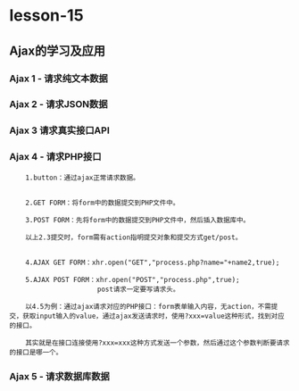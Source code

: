 # lesson-15
## Ajax的学习及应用
### Ajax 1 - 请求纯文本数据
### Ajax 2 - 请求JSON数据
### Ajax 3 请求真实接口API
### Ajax 4 - 请求PHP接口

		1.button：通过ajax正常请求数据。

		
		2.GET FORM：将form中的数据提交到PHP文件中。

		3.POST FORM：先将form中的数据提交到PHP文件中，然后插入数据库中。

		以上2.3提交时，form需有action指明提交对象和提交方式get/post。

		
		4.AJAX GET FORM：xhr.open("GET","process.php?name="+name2,true);

		5.AJAX POST FORM：xhr.open("POST","process.php",true);
		                  post请求一定要写请求头。

		以4.5为例：通过ajax请求对应的PHP接口：form表单输入内容，无action，不需提交，获取input输入的value，通过ajax发送请求时，使用?xxx=value这种形式，找到对应的接口。

		其实就是在接口连接使用?xxx=xxx这种方式发送一个参数，然后通过这个参数判断要请求的接口是哪一个。

         
### Ajax 5 - 请求数据库数据

